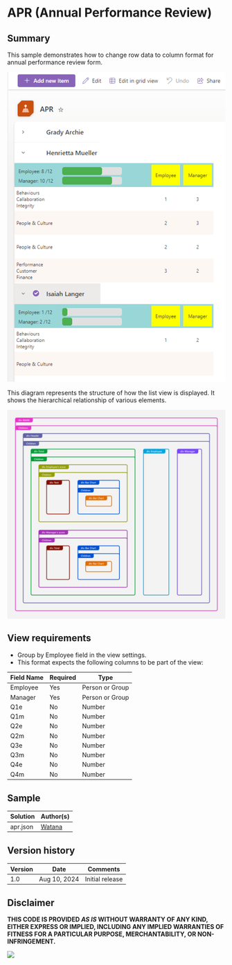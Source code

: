 # APR (Annual Performance Review)

## Summary
This sample demonstrates how to change row data to column format for annual performance review form.

![screenshot of the sample](./assets/sample.png)

This diagram represents the structure of how the list view is displayed. It shows the hierarchical relationship of various elements.

![screenshot of the sample](./assets/diagram.png)

## View requirements

- Group by Employee field in the view settings.
- This format expects the following columns to be part of the view:

Field Name | Required | Type
---------- | -------- | ----
Employee   | Yes      | Person or Group
Manager    | Yes      | Person or Group
Q1e        | No       | Number
Q1m        | No       | Number
Q2e        | No       | Number
Q2m        | No       | Number
Q3e        | No       | Number
Q3m        | No       | Number
Q4e        | No       | Number
Q4m        | No       | Number


## Sample

Solution|Author(s)
--------|---------
apr.json | [Watana](https://github.com/watana2)

## Version history

Version|Date|Comments
-------|----|--------
1.0    |Aug 10, 2024|Initial release

## Disclaimer
**THIS CODE IS PROVIDED *AS IS* WITHOUT WARRANTY OF ANY KIND, EITHER EXPRESS OR IMPLIED, INCLUDING ANY IMPLIED WARRANTIES OF FITNESS FOR A PARTICULAR PURPOSE, MERCHANTABILITY, OR NON-INFRINGEMENT.**

<img src="https://pnptelemetry.azurewebsites.net/list-formatting/view-samples/apr" />
